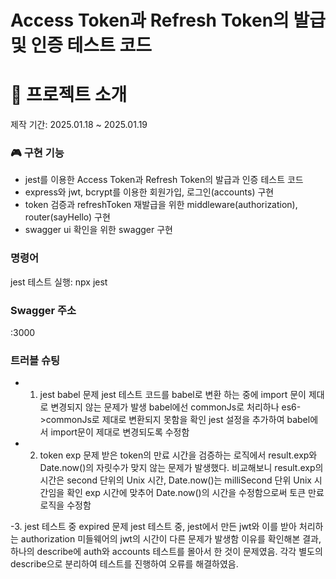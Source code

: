 # Access Token과 Refresh Token의 발급 및 인증 테스트 코드

# 🎤 프로젝트 소개
제작 기간: 2025.01.18 ~ 2025.01.19

### 🎮 구현 기능
- jest를 이용한 Access Token과 Refresh Token의 발급과 인증 테스트 코드
- express와 jwt, bcrypt를 이용한 회원가입, 로그인(accounts) 구현
- token 검증과 refreshToken 재발급을 위한 middleware(authorization), router(sayHello) 구현
- swagger ui 확인을 위한 swagger 구현

### 명령어
jest 테스트 실행: npx jest

### Swagger 주소
 :3000

### 트러블 슈팅
- 1. jest babel 문제
jest 테스트 코드를 babel로 변환 하는 중에 import 문이 제대로 변경되지 않는 문제가 발생
babel에선 commonJs로 처리하나 es6->commonJs로 제대로 변환되지 못함을 확인
jest 설정을 추가하여 babel에서 import문이 제대로 변경되도록 수정함

- 2. token exp 문제
 받은 token의 만료 시간을 검증하는 로직에서 result.exp와 Date.now()의 자릿수가 맞지 않는 문제가 발생했다.
 비교해보니 result.exp의 시간은 second 단위의 Unix 시간, Date.now()는 milliSecond 단위 Unix 시간임을 확인
 exp 시간에 맞추어 Date.now()의 시간을 수정함으로써 토큰 만료 로직을 수정함

 -3. jest 테스트 중 expired 문제
 jest 테스트 중, jest에서 만든 jwt와 이를 받아 처리하는 authorization 미들웨어의 jwt의 시간이 다른 문제가 발생함
 이유를 확인해본 결과, 하나의 describe에 auth와 accounts 테스트를 몰아서 한 것이 문제였음.
 각각 별도의 describe으로 분리하여 테스트를 진행하여 오류를 해결하였음.
  







